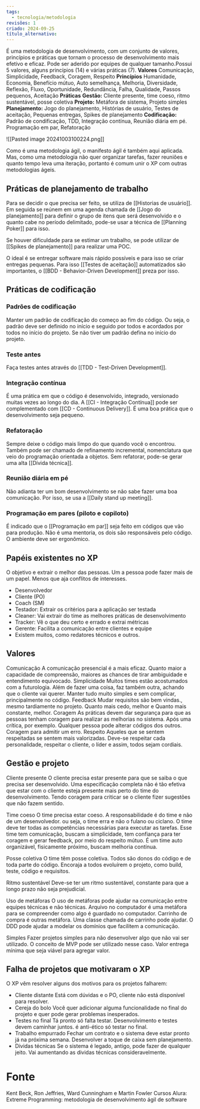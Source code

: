 ```yaml
---
tags:
  - tecnologia/metodologia
revisões: 1
criado: 2024-09-25
título_alternativo:
---
```

É uma metodologia de desenvolvimento, com um conjunto de valores, princípios e práticas que tornam o processo de desenvolvimento mais efetivo e eficaz. Pode ser aderido por equipes de qualquer tamanho.Possui 5 valores, alguns princípios (14) e várias práticas (7).
	**Valores**
		Comunicação, Simplicidade, Feedback, Coragem, Respeito
	 **Princípios**
		Humanidade, Economia, Benefício mútuo, Auto semelhança, Melhoria, Diversidade, Reflexão, Fluxo, Oportunidade, Redundância, Falha, Qualidade, Passos pequenos, Aceitação
	 **Práticas**
		**Gestão:** Cliente presente, time coeso, ritmo sustentável, posse coletiva
		**Projeto:** Metáfora de sistema, Projeto simples
		**Planejamento:** Jogo do planejamento, Histórias de usuário, Testes de aceitação, Pequenas entregas, Spikes de planejamento
		**Codificação:** Padrão de condificação, TDD, Integração contínua, Reunião diária em pé. Programação em par, Refatoração

![[Pasted image 20241003100224.png]]

Como é uma metodologia ágil, o manifesto ágil é também aqui aplicada. Mas, como uma metodologia não quer organizar tarefas, fazer reuniões e quanto tempo leva uma iteração, portanto é comum unir o XP com outras metodologias ágeis. 
## Práticas de planejamento de trabalho
Para se decidir o que precisa ser feito, se utiliza de [[Historias de usuário]]. 
Em seguida se reúnem em uma agenda chamada de [[Jogo do planejamento]] para definir o grupo de itens que será desenvolvido e o quanto cabe no período delimitado, pode-se usar a técnica de [[Planning Poker]] para isso.

Se houver dificuldade para se estimar um trabalho, se pode utilizar de [[Spikes de planejamento]] para realizar uma POC. 

O ideal é se entregar software mais rápido possíveis e para isso se criar entregas pequenas. Para isso [[Testes de aceitação]] automatizados são importantes, o [[BDD - Behavior-Driven Development]] preza por isso. 
## Práticas de codificação
### Padrões de codificação
Manter um padrão de codificação do começo ao fim do código. Ou seja, o padrão deve ser definido no início e seguido por todos e acordados por todos no início do projeto. Se não tiver um padrão defina no início do projeto.
### Teste antes
Faça testes antes através do [[TDD - Test-Driven Development]]. 
### Integração contínua
É uma prática em que o código é desenvolvido, integrado, versionado muitas vezes ao longo do dia. A [[CI - Integração Contínua]] pode ser complementado com [[CD - Continuous Delivery]]. É uma boa prática que o desenvolvimento seja pequeno.
### Refatoração
Sempre deixe o código mais limpo do que quando você o encontrou. Também pode ser chamado de refinamento incremental, nomenclatura que veio do programação orientada a objetos. Sem refatorar, pode-se gerar uma alta [[Dívida técnica]]. 
### Reunião diária em pé
Não adianta ter um bom desenvolvimento se não sabe fazer uma boa comunicação. Por isso, se usa a [[Daily stand up meeting]].
### Programação em pares (piloto e copiloto)
É indicado que o [[Programação em par]] seja feito em códigos que vão para produção. Não é uma mentoria, os dois são responsáveis pelo código.  O ambiente deve ser ergonômico.
## Papéis existentes no XP
O objetivo e extrair o melhor das pessoas.  Um a pessoa pode fazer mais de um papel. Menos que aja conflitos de interesses.
- Desenvolvedor
- Cliente (PO)
- Coach (SM)
- Testador: Extrair os critérios para a aplicação ser testada
- Cleaner: Vai extrair do time as melhores práticas de desenvolvimento
- Tracker: Vê o que deu certo e errado e extrai métricas
- Gerente: Facilita a comunicação entre clientes e equipe
- Existem muitos, como redatores técnicos e outros.
## Valores
Comunicação
	A comunicação presencial é a mais eficaz. Quanto maior a capacidade de compreensão, maiores as chances de tirar ambiguidade e entendimento equivocado.
Simplicidade
	Muitos times estão acostumados com a futurologia. Além de fazer uma coisa, faz também outra, achando que o cliente vai querer. Manter tudo muito simples e sem complicar, principalmente no código. 
Feedback
	Mudar requisitos são bem vindas., mesmo tardiamente no projeto. Quanto mais cedo, melhor e Quanto mais constante, melhor.
Coragem
	As práticas devem dar segurança para que as pessoas tenham coragem para realizar as melhorias no sistema. Após uma crítica, por exemplo. Qualquer pessoa pode alterar códigos dos outros. Coragem para admitir um erro.
Respeito
	Aqueles que se sentem respeitadas se sentem mais valorizadas. Deve-se respeitar cada personalidade, respeitar o cliente, o líder e assim, todos sejam cordiais. 
## Gestão e projeto
Cliente presente
	O cliente precisa estar presente para que se saiba o que precisa ser desenvolvido. Uma especificação completa não é tão efetiva que estar com o cliente esteja presente mais perto do time do desenvolvimento. Tendo coragem para criticar se o cliente fizer sugestões que não fazem sentido. 

Time coeso
	O time precisa estar coeso. A responsabilidade é do time e não de um desenvolvedor. ou seja, o time erra e não o fulano ou ciclano. O time deve ter todas as competências necessárias para executar as tarefas. Esse time tem comunicação, buscam a simplicidade, tem confiança para ter coragem e gerar feedback, por meio do respeito mútuo. É um time auto organizável, fisicamente próximo, buscam melhoria contínua. 

Posse coletiva
	O time têm posse coletiva. Todos são donos do código e de toda parte do código. Encoraja a todos evoluírem o projeto, como build, teste, código e requisitos. 

Ritmo sustentável
	Deve-se ter um ritmo sustentável, constante para que a longo prazo não seja prejudicial. 

Uso de metáforas
	O uso de metáforas pode ajudar na comunicação entre equipes técnicas e não técnicas. Arquivo no computador é uma metáfora para se compreender como algo é guardado no computador. Carrinho de compra é outras metáfora. Uma classe chamada de carrinho pode ajudar. O DDD pode ajudar a modelar os domínios que facilitem a comunicação. 

Simples
	Fazer projetos simples para não desenvolver algo que não vai ser utilizado. O conceito de MVP pode ser utilizado nesse caso. Valor entrega mínima que seja viável para agregar valor. 

## Falha de projetos que motivaram o XP
O XP vêm resolver alguns dos motivos para os projetos falharem:
- Cliente distante
	Está com dúvidas e o PO, cliente não está disponível para resolver.
- Cereja do bolo
	Você quer adicionar alguma funcionalidade no final do projeto e quer pode gerar problemas inesperados.
- Testes no final
	Tá pronto só falta testar. Desenvolvimento e testes devem caminhar juntos. é anti-ético só testar no final.
- Trabalho empurrado
	Fechar um contrato e o sistema deve estar pronto já na próxima semana. Desenvolver a toque de caixa sem planejamento. 
- Dividas técnicas
	Se o sistema é legado, antigo, pode fazer de qualquer jeito. Vai aumentando as dividas técnicas consideravelmente.
# Fonte
Kent Beck, Ron Jeffries, Ward Cunningham e Martin Fowler
Cursos Alura: Extreme Programming: metodologia de desenvolvimento ágil de software